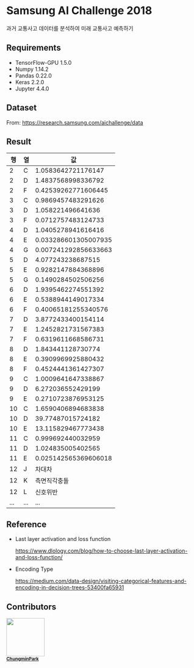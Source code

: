 # Samsung AI Challenge 2018

과거 교통사고 데이터를 분석하여 미래 교통사고 예측하기

## Requirements
- TensorFlow-GPU 1.5.0
- Numpy 1.14.2
- Pandas 0.22.0
- Keras 2.2.0
- Jupyter 4.4.0

## Dataset
From: https://research.samsung.com/aichallenge/data

## Result
행 | 열 | 값
--|---|--
2 | C | 1.0583642721176147
2 | D | 1.4837568998336792
2 | F | 0.42539262771606445
3 | C | 0.9869457483291626
3 | D | 1.058221496641636
3 | F | 0.0712757483124733
4 | D | 1.0405278941616416
4 | E | 0.033286601305007935
4 | G | 0.007241292856633663
5 | D | 4.077243238687515
5 | E | 0.9282147884368896
5 | G | 0.1490284502506256
6 | D | 1.9395462274551392
6 | E | 0.5388944149017334
6 | F | 0.40065181255340576
7 | D | 3.8772433400154114
7 | E | 1.2452821731567383
7 | F | 0.6319611668586731
8 | D | 1.843441128730774
8 | E | 0.3909969925880432
8 | F | 0.4524441361427307
9 | C | 1.0009641647338867
9 | D | 6.272036552429199
9 | E | 0.2710723876953125
10 | C | 1.6590406894683838
10 | D | 39.77487015724182
10 | E | 13.115829467773438
11 | C | 0.999692440032959
11 | D | 1.024835005402565
11 | E | 0.025142565369606018
12 | J | 차대차
12 | K | 측면직각충돌
12 | L | 신호위반
... | ... | ...

## Reference
- Last layer activation and loss function

  https://www.dlology.com/blog/how-to-choose-last-layer-activation-and-loss-function/
  
- Encoding Type

  https://medium.com/data-design/visiting-categorical-features-and-encoding-in-decision-trees-53400fa65931

## Contributors
<img src="https://avatars3.githubusercontent.com/u/15935262?s=400&v=4" width="100px;" /><br /><sub><b>[ChungminPark](https://github.com/ChungminPark)</b></sub>
